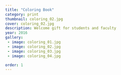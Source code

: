 ```yaml
---
title: "Coloring Book"
category: print
thumbnail: coloring_02.jpg
cover: coloring_02.jpg
description: Welcome gift for students and faculty
year: 2016
gallery:
 - image: coloring_01.jpg
 - image: coloring_02.jpg
 - image: coloring_03.jpg
 - image: coloring_04.jpg

order: 1
---
```


<!-- I designed this fun interactive welcome gift for a prestigious non-profit school. I created a suite of custom illustrations, inspired by well-known areas of the school. This little pocket-sized coloring book was produced by a local printer. We used an opaque white ink on a craft paper cover.

My role: art direction, custom illustration, book design, print production -->
